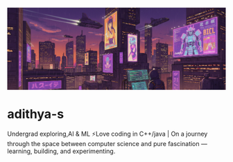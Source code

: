 <p align="center">
  <!-- Display-only crop: adjust the height value to change how much of the bottom is hidden -->
  <div style="width:100%; max-width:1000px; height:190px; overflow:hidden; margin:0 auto;">
    <img src="unnamed.png" alt="Banner" style="width:100%; display:block;" />
  </div>
</p>

# adithya-s
Undergrad exploring,AI & ML ⚡Love coding in C++/java | On a journey through the space between computer science and pure fascination — learning, building, and experimenting.
